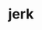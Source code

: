 ---
category: 4-letters
denotation: null
name: jerk
reference_link: https://www.etymonline.com/word/jerk
root_language: null
root_name: null
title: jerk
type: free
word_sums:
- respelling: jerk
  sum: 'Jerk + '
---